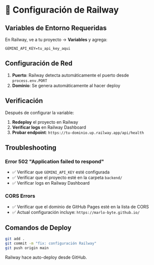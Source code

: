 # 🚂 Configuración de Railway

## Variables de Entorno Requeridas

En Railway, ve a tu proyecto → **Variables** y agrega:

```
GEMINI_API_KEY=tu_api_key_aqui
```

## Configuración de Red

1. **Puerto**: Railway detecta automáticamente el puerto desde `process.env.PORT`
2. **Dominio**: Se genera automáticamente al hacer deploy

## Verificación

Después de configurar la variable:

1. **Redeploy** el proyecto en Railway
2. **Verificar logs** en Railway Dashboard
3. **Probar endpoint**: `https://tu-dominio.up.railway.app/api/health`

## Troubleshooting

### Error 502 "Application failed to respond"

- ✅ Verificar que `GEMINI_API_KEY` esté configurada
- ✅ Verificar que el proyecto esté en la carpeta `backend/`
- ✅ Verificar logs en Railway Dashboard

### CORS Errors

- ✅ Verificar que el dominio de GitHub Pages esté en la lista de CORS
- ✅ Actual configuración incluye: `https://marlo-byte.github.io/`

## Comandos de Deploy

```bash
git add .
git commit -m "fix: configuración Railway"
git push origin main
```

Railway hace auto-deploy desde GitHub.
